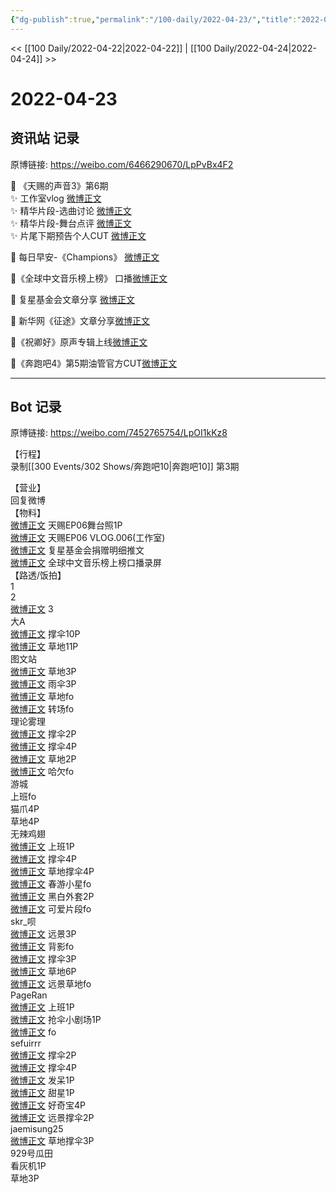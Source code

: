 ```yaml
---
{"dg-publish":true,"permalink":"/100-daily/2022-04-23/","title":"2022-04-23"}
---
```



<< [[100 Daily/2022-04-22\|2022-04-22]] | [[100 Daily/2022-04-24\|2022-04-24]] >>

# 2022-04-23

## 资讯站 记录

原博链接: https://weibo.com/6466290670/LpPvBx4F2

💫 《天赐的声音3》第6期  
✨ 工作室vlog [微博正文](https://m.weibo.cn/6466290670/4761490789237093)  
✨ 精华片段-选曲讨论 [微博正文](https://m.weibo.cn/6466290670/4761361655005188)  
✨ 精华片段-舞台点评 [微博正文](https://m.weibo.cn/6466290670/4761389485001575)  
✨ 片尾下期预告个人CUT [微博正文](https://m.weibo.cn/6466290670/4761365904888494)

💫 每日早安-《Champions》 [微博正文](https://m.weibo.cn/6466290670/4761345792676223)

💫《全球中文音乐榜上榜》 口播[微博正文](https://m.weibo.cn/6466290670/4761561211863295)

💫 复星基金会文章分享 [微博正文](https://m.weibo.cn/6466290670/4761493046824079)

💫 新华网《征途》文章分享[微博正文](https://m.weibo.cn/6466290670/4761501599007262)

💫《祝卿好》原声专辑上线[微博正文](https://m.weibo.cn/6466290670/4761392999041943)

💫《奔跑吧4》第5期油管官方CUT[微博正文](https://m.weibo.cn/6466290670/4761400184408928)

---
## Bot 记录

原博链接: https://weibo.com/7452765754/LpOI1kKz8

【行程】  
录制[[300 Events/302 Shows/奔跑吧10\|奔跑吧10]] 第3期

【营业】  
回复微博 [](https://m.weibo.cn/1736988591/4761195887990783) [](https://m.weibo.cn/1736988591/4758989042877951)  
【物料】  
[微博正文](https://m.weibo.cn/1315706994/4761416425538154) 天赐EP06舞台照1P  
[微博正文](https://m.weibo.cn/7478855230/4761489593864661) 天赐EP06 VLOG.006(工作室)  
[微博正文](https://m.weibo.cn/6466290670/4761493046824079) 复星基金会捐赠明细推文  
[](https://m.weibo.cn/5516167630/4761544501758621) [微博正文](https://m.weibo.cn/6466290670/4761561211863295) 全球中文音乐榜上榜口播录屏  
【路透/饭拍】  
[](https://m.weibo.cn/3826167928/4761444107420187) 1  
[](https://m.weibo.cn/2314516944/4761473761675025) 2  
[微博正文](https://m.weibo.cn/3304314095/4761416517812388) 3  
大A  
[微博正文](https://m.weibo.cn/6873250805/4761427653168617) 撑伞10P  
[微博正文](https://m.weibo.cn/6873250805/4761506044707110) 草地11P  
图文站  
[微博正文](https://m.weibo.cn/6987697229/4761455302020600) 草地3P  
[微博正文](https://m.weibo.cn/6987697229/4761456657306656) 雨伞3P  
[微博正文](https://m.weibo.cn/6987697229/4761463761928773) 草地fo  
[微博正文](https://m.weibo.cn/6987697229/4761471198693658) 转场fo  
理论雾理  
[微博正文](https://m.weibo.cn/7458115630/4761391153810222) 撑伞2P  
[微博正文](https://m.weibo.cn/7458115630/4761401316344440) 撑伞4P  
[微博正文](https://m.weibo.cn/7458115630/4761454932132576) 草地2P  
[微博正文](https://m.weibo.cn/7458115630/4761451397124459) 哈欠fo  
游城  
[](https://m.weibo.cn/1801743981/4761369070539043) 上班fo  
[](https://m.weibo.cn/1801743981/4761418589013758) 猫爪4P  
[](https://m.weibo.cn/1801743981/4761437694069090) 草地4P  
无辣鸡翅  
[微博正文](https://m.weibo.cn/7495641082/4761368245568640) 上班1P  
[微博正文](https://m.weibo.cn/7495641082/4761412905992470) 撑伞4P  
[微博正文](https://m.weibo.cn/7495641082/4761424025616608) 草地撑伞4P  
[微博正文](https://m.weibo.cn/7495641082/4761437501132752) 春游小星fo  
[微博正文](https://m.weibo.cn/7495641082/4761442320909390) 黑白外套2P  
[微博正文](https://m.weibo.cn/7495641082/4761466421118048) 可爱片段fo  
skr_呗  
[微博正文](https://m.weibo.cn/6433509682/4761416802239051) 远景3P  
[微博正文](https://m.weibo.cn/6433509682/4761434489096494) 背影fo  
[微博正文](https://m.weibo.cn/6433509682/4761442366523861) 撑伞3P  
[微博正文](https://m.weibo.cn/6433509682/4761519483519049) 草地6P  
[微博正文](https://m.weibo.cn/6433509682/4761563183713420) 远景草地fo  
PageRan  
[微博正文](https://m.weibo.cn/7633014126/4761375768838402) 上班1P  
[微博正文](https://m.weibo.cn/7633014126/4761376222087757) 抢伞小剧场1P  
[微博正文](https://m.weibo.cn/7633014126/4761482749023402) fo  
sefuirrr  
[微博正文](https://m.weibo.cn/7316571481/4761407906646921) 撑伞2P  
[微博正文](https://m.weibo.cn/7316571481/4761413152934059) 撑伞4P  
[微博正文](https://m.weibo.cn/7316571481/4761414730257000) 发呆1P  
[微博正文](https://m.weibo.cn/7316571481/4761464214391580) 甜星1P  
[微博正文](https://m.weibo.cn/7316571481/4761477070980311) 好奇宝4P  
[微博正文](https://m.weibo.cn/7316571481/4761505381224544) 远景撑伞2P  
jaemisung25  
[微博正文](https://m.weibo.cn/6211346395/4761422397442750) 草地撑伞3P  
929号瓜田  
[](https://m.weibo.cn/2410676227/4761446859407588) 看灰机1P  
[](https://m.weibo.cn/2410676227/4761460293767413) 草地3P
